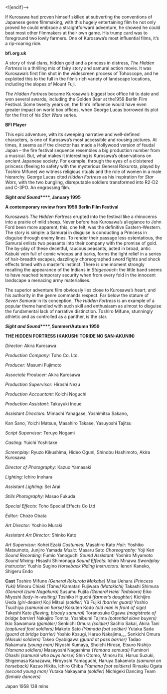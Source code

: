 

<![endif]-->

If Kurosawa had proven himself skilled at subverting the conventions of Japanese genre filmmaking, with this hugely entertaining film he not only proved he could embrace a straightforward adventure, he showed he could beat most other filmmakers at their own game. His trump card was to foreground two lowly farmers. One of Kurosawa’s most influential films, it’s a rip-roaring ride.

**bfi.org.uk**

A story of rival clans, hidden gold and a princess in distress, _The Hidden Fortress_ is a thrilling mix of fairy story and samurai action movie. It was Kurosawa’s first film shot in the widescreen process of Tohoscope, and he exploited this to the full in the film’s rich variety of landscape locations, including the slopes of Mount Fuji.

_The Hidden Fortress_ became Kurosawa’s biggest box office hit to date and won several awards, including the Golden Bear at the1959 Berlin Film Festival. Some twenty years on, the film’s influence would have even greater impact on world box offices, when George Lucas borrowed its plot for the first of his _Star Wars_ series.

**BFI Player**

This epic adventure, with its sweeping narrative and well-defined characters, is one of Kurosawa’s most accessible and rousing pictures. At times, it seems as if the director has made a Hollywood version of feudal Japan – the fire festival sequence resembles a big production number from a musical. But, what makes it interesting is Kurosawa’s observations on ancient Japanese society. For example, through the eyes of a cloistered princess (fleeing to safety with the mysterious General Rokurota, played by Toshiro Mifune) we witness religious rituals and the role of women in a male hierarchy. George Lucas cited _Hidden Fortress_ as his inspiration for _Star Wars_, with the two bungling, disreputable soldiers transformed into R2-D2 and C-3PO. An engrossing film.

**_Sight and Sound_****, January 1995**

**A contemporary review from 1959 Berlin Film Festival**

Kurosawa’s _The Hidden Fortress_ erupted into the festival like a rhinoceros into a prairie of mild sheep. Never before has Kurosawa’s allegiance to John Ford been more apparent; this, one felt, was the definitive Eastern-Western. The story is simple: a Samurai in disguise is conducting a Princess in disguise through enemy lines. To render their passage less ostentatious, the Samurai enlists two peasants into their company with the promise of gold. The by-play of these deceitful, raucous peasants, acted in broad, antic Kabuki vein full of comic whoops and barks, forms the light relief in a series of hair-breadth escapes, dazzlingly choreographed sword fights and shock effects timed with a master’s instinct. There is one moment strongly recalling the appearance of the Indians in _Stagecoach_: the little band seems to have reached temporary security when from every fold in the innocent landscape a menacing army materialises.

The superior adventure film obviously lies close to Kurosawa’s heart, and his authority in the genre commands respect. Far below the stature of _Seven Samurai_ in its conception, _The Hidden Fortress_ is an example of a popular theme handled with such skill and enthusiasm as almost to disguise the fundamental lack of narrative distinction. Toshiro Mifune, stunningly athletic and as controlled as a panther, is the star.

**_Sight and Sound_****, Summer/Autumn 1959**

**THE HIDDEN FORTRESS (KAKUSHI TORIDE NO SAN-AKUNIN)**

_Director:_ Akira Kurosawa

_Production Company:_ Toho Co. Ltd.

_Producer:_ Masumi Fujimoto

_Associate Producer:_ Akira Kurosawa

_Production Supervisor:_ Hiroshi Nezu

_Production Accountant:_ Koichi Noguchi

_Production Assistant:_ Takuyuki Inoue

_Assistant Directors:_ Mimachi Yanagase, Yoshimitsu Sakano,

Kan Sano, Yoichi Matsue, Masahiro Takase, Yasuyoshi Tajitsu

_Script Supervisor:_ Teruyo Nogami

_Casting:_ Yuichi Yoshitake

_Screenplay:_ Ryuzo Kikushima, Hideo Oguni, Shinobu Hashimoto, Akira Kurosawa

_Director of Photography:_ Kazuo Yamasaki

_Lighting:_ Ichiro Inohara

_Assistant Lighting:_ Sei Arai

_Stills Photography:_ Masao Fukuda

_Special Effects:_ Toho Special Effects Co Ltd

_Editor:_ Chozo Obata

_Art Director:_ Yoshiro Muraki

_Assistant Art Director:_ Shinko Kato

_Art Supervisor:_ Kohei Ezaki
_Costumes:_ Masahiro Kato
_Hair:_ Yoshiko Matsumoto, Junjiro Yamada
_Music:_ Masaru Sato
_Choreography:_ Yoji Ken
_Sound Recording:_ Fumio Yanoguchi
_Sound Assistant:_ Yoshiro Miyamoto
_Sound Mixing:_ Hisashi Shimonaga
_Sound Effects:_ Ichiro Minawa
_Swordplay instructor:_ Yushio Sugino
_Horseback Riding Instructors:_ Ienori Kaneko, Shigeru Endo

**Cast**
Toshiro Mifune _(General Rokurota Makabe)_
Misa Uehara _(Princess Yuki)_
Minoru Chiaki _(Tahei)_
Kamatari Fujiwara _(Matakichi)_
Takashi Shimura _(General Izumi Nagakura)_
Susumu Fujita _(General Heiei Tadokoro)_
Eiko Miyoshi _(lady-in-waiting)_
Toshiko Higuchi _(farmer’s daughter)_
Kichijiro Ueda _(girl-dealer)_
Koji Mitsui _(soldier)_
Yû Fujiki _(barrier guard)_
Yoshio Tsuchiya _(samurai on horse)_
Kokuten Kodo _(old man in front of sign)_
Takeshi Kato _(fleeing, bloody samurai)_
Toranosuke Ogawa _(magistrate of bridge barrier)_
Nakajiro Tomita, Yoshibumi Tajima _(potential slave buyers)_
Ikio Sawamura _(gambler)_
Senkichi Omura _(soldier)_
Sachio Sakai, Akira Tani _(captured foot soldiers)_
Makoto Sato _(Yamada foot soldier)_
Yutaka Sada _(guard at bridge barrier)_
Yoshio Kosugi, Haruo Nakajima_,_
Senkichi Omura _(Akisuki soldiers)_
Takeo Oyabigawa _(guard at pass barrier)_
Tadao Nakamura _(young man)_
Niyoshi Kumaya, Shoichi Hirose,
Etsuro Nishijo _(Yamana soldiers)_
Masayoshi Nagashima _(Yamana samurai)_
Fuminori Ohashi _(samurai who buys horse)_
Shin Otomo, Minoru Ito, Haruo Suzuki, Shigemasa Kanazawa, Hiroyoshi Yamaguchi, Haruya Sakamoto _(samurai on horseback)_
Kazuo Hikita, Ichiro Chiba _(Yamana foot soldiers)_
Rinsaku Ogata _(second young man)_
Yutaka Nakayama _(soldier)_
Nichigeki Dancing Team _(female dancers)_

Japan 1958
138 mins
<!--stackedit_data:
eyJoaXN0b3J5IjpbMTY5MTYxNDM1MV19
-->